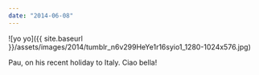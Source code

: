 ```yaml
---
date: "2014-06-08"
---
```


![yo yo]({{ site.baseurl }}/assets/images/2014/tumblr_n6v299HeYe1r16syio1_1280-1024x576.jpg)

Pau, on his recent holiday to Italy. Ciao bella!

